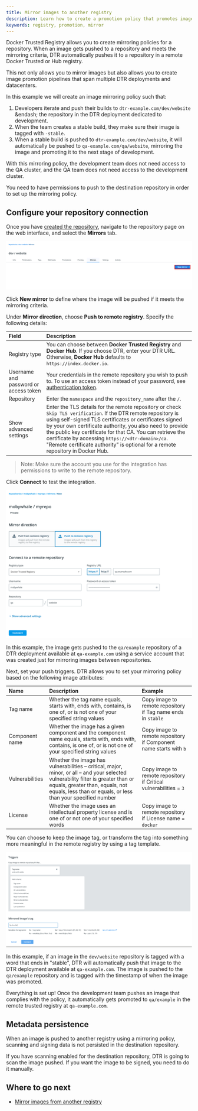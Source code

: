 ```yaml
---
title: Mirror images to another registry
description: Learn how to create a promotion policy that promotes images to an external registry, creating a DTR mirror.
keywords: registry, promotion, mirror
---
```


Docker Trusted Registry allows you to create mirroring policies for a repository.
When an image gets pushed to a repository and meets the mirroring criteria,
DTR automatically pushes it to a repository in a remote Docker Trusted or Hub registry.

This not only allows you to mirror images but also allows you to create
image promotion pipelines that span multiple DTR deployments and datacenters.

In this example we will create an image mirroring policy such that:

1. Developers iterate and push their builds to `dtr-example.com/dev/website` &endash; the
repository in the DTR deployment dedicated to development.
2. When the team creates a stable build, they make sure their image is tagged
with `-stable`.
3. When a stable build is pushed to `dtr-example.com/dev/website`, it will
automatically be pushed to `qa-example.com/qa/website`, mirroring the image and
promoting it to the next stage of development.

With this mirroring policy, the development team does not need access to the
QA cluster, and the QA team does not need access to the development
cluster.

You need to have permissions to push to the destination repository in order to set up the mirroring policy.

## Configure your repository connection

Once you have [created the repository](../manage-images/index.md), navigate to
the repository page on the web interface, and select the **Mirrors** tab.

  ![create integration](../../images/push-mirror-2.png)

Click **New mirror** to define where the image will be pushed if it meets the mirroring criteria.

Under **Mirror direction**, choose **Push to remote registry**. Specify the following details:

| Field                | Description                                   |
|:---------------------|:----------------------------------------------|
| Registry type  | You can choose between **Docker Trusted Registry** and **Docker Hub**. If you choose DTR, enter your DTR URL. Otherwise, **Docker Hub** defaults to `https://index.docker.io`. |
| Username and password or access token | Your credentials in the remote repository you wish to push to. To use an access token instead of your password, see [authentication token](../access-tokens.md). |
| Repository | Enter the `namespace` and the `repository_name` after the `/`.|
| Show advanced settings | Enter the TLS details for the remote repository or check `Skip TLS verification`. If the DTR remote repository is using self-signed TLS certificates or certificates signed by your own certificate authority, you also need to provide the public key certificate for that CA. You can retrieve the certificate by accessing `https://<dtr-domain>/ca`. "Remote certificate authority" is optional for a remote repository in Docker Hub. |

> Note: Make sure the account you use for the integration
> has permissions to write to the remote repository.

Click **Connect** to test the integration.

  ![Setting up a push mirroring policy](../../images/push-mirror-2.7.png)

In this example, the image gets pushed to the `qa/example` repository of a
DTR deployment available at `qa-example.com` using a service account
that was created just for mirroring images between repositories.

Next, set your push triggers. DTR allows you to set your mirroring policy based on the following image attributes:

| Name            | Description                              | Example           |
|:----------------|:-----------------------------------------| :----------------|
| Tag name        | Whether the tag name equals, starts with, ends with, contains, is one of, or is not one of your specified string values | Copy image to remote repository if Tag name ends in `stable`|
| Component name  | Whether the image has a given component and the component name equals, starts with, ends with, contains, is one of, or is not one of your specified string values | Copy image to remote repository if Component name starts with `b` |
| Vulnerabilities | Whether the image has vulnerabilities &ndash; critical, major, minor, or all &ndash; and your selected vulnerability filter is greater than or equals, greater than, equals, not equals, less than or equals, or less than your specified number | Copy image to remote repository if Critical vulnerabilities = `3` |
| License         | Whether the image uses an intellectual property license and is one of or not one of your specified words | Copy image to remote repository if License name = `docker` |

You can choose to keep the image tag, or transform the tag into
something more meaningful in the remote registry by using a tag template.

  ![choose policy](../../images/push-mirror-4.png)

In this example, if an image in the `dev/website` repository is tagged with
a word that ends in "stable", DTR will automatically push that image to
the DTR deployment available at `qa-example.com`. The image is pushed to the
`qa/example` repository and is tagged with the timestamp of when the image
was promoted.

Everything is set up! Once the development team pushes an image that complies
with the policy, it automatically gets promoted to `qa/example` in the remote trusted registry at `qa-example.com`.

## Metadata persistence

When an image is pushed to another registry using a mirroring policy, scanning
and signing data is not persisted in the destination repository.

If you have scanning enabled for the destination repository, DTR is going to scan
the image pushed. If you want the image to be signed, you need to do it manually.

## Where to go next

* [Mirror images from another registry](pull-mirror.md)
